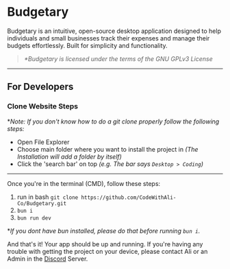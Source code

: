 # Budgetary

 Budgetary is an intuitive, open-source desktop application designed to help individuals and small businesses track their expenses and manage their budgets effortlessly. Built for simplicity and functionality.

>*\*Budgetary is licensed under the terms of the GNU GPLv3 License*

---

## For Developers

### Clone Website Steps
**Note: If you don't know how to do a git clone properly follow the following steps:*
- Open File Explorer
- Choose main folder where you want to install the project in *(The Installation will add a folder by itself)*
- Click the 'search bar' on top *(e.g. The bar says `Desktop > Coding`)*
---
Once you're in the terminal (CMD), follow these steps:
1. run in bash `git clone https://github.com/CodeWithAli-Co/Budgetary.git`
2. `bun i`
3. `bun run dev`
   
**If you dont have bun installed, please do that before running `bun i`.*

And that's it! Your app should be up and running. If you're having any trouble with getting the project on your device, please contact Ali or an Admin in the [Discord](https://discord.gg/GpxwDDvFVY) Server.
